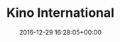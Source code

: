 ---
title:		"Kino International"
type:		"photos"
mediatype:		"upload"
location:		"Berlin, Germany"
date:		"2016-12-29 16:28:05+00:00"
album:		"city"
filename:		"kino-international-berlin.md"
series:		"karl-marx-allee"
cl_public_id:		"city/kino-international-berlin"
cl_version:		1497000398
format:		"tiff"
bytes:		7339308
width:		2560
height:		1440
colours:
- "#E9F1F6"
- "#DCCFC5"
- "#575C65"
- "#383230"
- "#2C201B"
- "#3D3F45"
- "#5B656C"
- "#736965"
- "#2D251B"
- "#3B4145"
- "#795C49"
- "#D2D6DF"
- "#D4A78B"
- "#7C684A"
- "#D2B27F"
- "#70696E"
- "#130803"
exposure_mode:		"Auto"
program:		"Aperture-priority AE"
aperture:		"4.0"
focal_length:		"24.0 mm"
iso:		"200"
shutter_speed:		"1/250"
metering:		"Multi-segment"
flash:		"Off, Did not fire"
white_balance:		"Custom"
colour_temp:		"5450"
has_crop:		"true"
orientation:		"Horizontal (normal)"
camera_model:		"NIKON D800"
lens_info:		"24-70mm f/2.8"
artist: "Matt Finucane"
x_resolution:		"300"
y_resolution:		"300"
---
